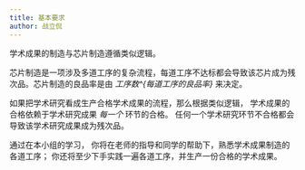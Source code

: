 ```yaml
---
title: 基本要求
author: 战立侃
---
```


学术成果的制造与芯片制造遵循类似逻辑。

芯片制造是一项涉及多道工序的复杂流程，每道工序不达标都会导致该芯片成为残次品。芯片制造的良品率是由 *工序数^{每道工序的良品率}* 来决定。

如果把学术研究看成生产合格学术成果的流程，那么根据类似逻辑，
学术成果的合格依赖于学术研究成果 *每一个* 环节的合格。
任何一个学术研究环节不合格都会导致该学术研究成果成为残次品。

通过在本小组的学习，
你将在老师的指导和同学的帮助下，熟悉学术成果制造的各道工序；
你还将至少下手实践一遍各道工序，并生产一份合格的学术成果。
